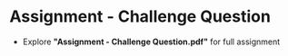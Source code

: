 # Assignment - Challenge Question

- Explore **"Assignment - Challenge Question.pdf"** for full assignment
